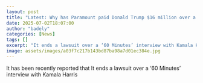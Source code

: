 ```yaml
---
layout: post
title: "Latest: Why has Paramount paid Donald Trump $16 million over a CBS interview?"
date: 2025-07-02T18:07:00
author: "badely"
categories: [News]
tags: []
excerpt: "It ends a lawsuit over a ‘60 Minutes’ interview with Kamala Harris"
image: assets/images/a03f7c217b143bd87ba98a7d01ec384e.jpg
---
```


It has been recently reported that It ends a lawsuit over a ‘60 Minutes’ interview with Kamala Harris

